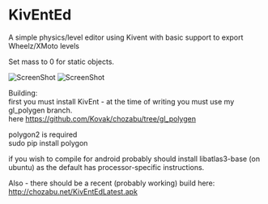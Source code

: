 KivEntEd
==================

A simple physics/level editor using Kivent with basic support to export Wheelz/XMoto levels

Set mass to 0 for static objects.

![ScreenShot](http://chozabu.net/sheepmachine.gif)
![ScreenShot](http://chozabu.net/kiventss.png)

Building:  
first you must install KivEnt - at the time of writing you must use my gl_polygen branch.  
here https://github.com/Kovak/chozabu/tree/gl_polygen

polygon2 is required  
sudo pip install polygon  


if you wish to compile for android probably should install libatlas3-base (on ubuntu) as the default has processor-specific instructions.  

Also - there should be a recent (probably working) build here: http://chozabu.net/KivEntEdLatest.apk
